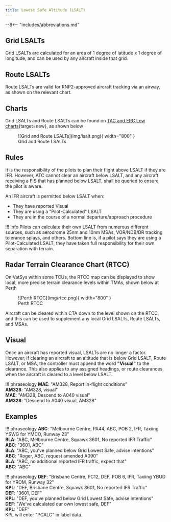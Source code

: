 ```yaml
---
title: Lowest Safe Altitude (LSALT)
---
```


--8<-- "includes/abbreviations.md"

## Grid LSALTs
Grid LSALTs are calculated for an area of 1 degree of latitude x 1 degree of longitude, and can be used by any aircraft inside that grid.

## Route LSALTs
Route LSALTs are valid for RNP2-approved aircraft tracking via an airway, as shown on the relevant chart.

## Charts
Grid LSALTs and Route LSALTs can be found on [TAC and ERC Low charts](https://www.airservicesaustralia.com/aip/aip.asp){target=new}, as shown below

<figure markdown>
![Grid and Route LSALTs](img/lsalt.png){ width="800" }
  <figcaption>Grid and Route LSALTs</figcaption>
</figure>

## Rules
It is the responsibility of the pilots to plan their flight above LSALT if they are IFR. However, ATC cannot clear an aircraft below LSALT, and any aircraft receiving a FIS that has planned below LSALT, shall be queried to ensure the pilot is aware.

An IFR aircraft is permitted below LSALT when:

- They have reported Visual
- They are using a "Pilot-Calculated" LSALT
- They are in the course of a normal departure/approach procedure

!!! info
    Pilots can calculate their own LSALT from numerous different sources, such as aerodrome 25nm and 10nm MSAs, VOR/NDB/DR tracking tolerance splays, and others. Bottom line is, if a pilot says they are using a Pilot-Calculated LSALT, they have taken full responsibility for their own separation with terrain.

## Radar Terrain Clearance Chart (RTCC)
On VatSys within some TCUs, the RTCC map can be displayed to show local, more precise terrain clearance levels within TMAs, shown below at Perth

<figure markdown>
![Perth RTCC](img/rtcc.png){ width="800" }
  <figcaption>Perth RTCC</figcaption>
</figure>

Aircraft can be cleared within CTA down to the level shown on the RTCC, and this can be used to supplement any local Grid LSALTs, Route LSALTs, and MSAs.

## Visual
Once an aircraft has reported visual, LSALTs are no longer a factor. However, if clearing an aircraft to an altitude that is below Grid LSALT, Route LSALT, or MSA, the controller must append the word **"Visual"** to the clearance. This also applies to any assigned headings, or route clearances, when the aircraft is cleared to a level below LSALT.

!!! phraseology
    **MAE**: "AM328, Report in-flight conditions"  
    **AM328**: "AM328, visual"  
    **MAE**: "AM328, Descend to A040 visual"  
    **AM328**: "Descend to A040 visual, AM328"  

## Examples
!!! phraseology
    **ABC**: "Melbourne Centre, PA44, ABC, POB 2, IFR, Taxiing YSWG for YMCO, Runway 23"  
    **BLA**: "ABC, Melbourne Centre, Squawk 3601, No reported IFR Traffic"  
    **ABC**: "3601, ABC"  
    **BLA**: "ABC, you've planned below Grid Lowest Safe, advise intentions"  
    **ABC**: "Roger, ABC, request amended A090"  
    **BLA**: "ABC, no additional reported IFR traffic, expect that"  
    **ABC**: "ABC"  

!!! phraseology
    **DEF**: "Brisbane Centre, PC12, DEF, POB 6, IFR, Taxiing YBUD for YROM, Runway 32"  
    **KPL**: "DEF, Brisbane Centre, Squawk 3601, No reported IFR Traffic"  
    **DEF**: "3601, DEF"  
    **KPL**: "DEF, you've planned below Grid Lowest Safe, advise intentions"  
    **DEF**: "We've calculated our own lowest safe, DEF"  
    **KPL**: "DEF"  
    KPL will enter "PCALC" in label data.